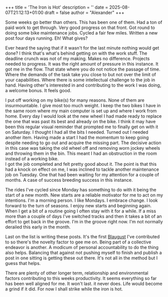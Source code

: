 +++
title = 'The Iron is Hot'
description = ''
date = 2025-08-07T21:12:13+01:00
draft = false
author = "Alexander"
+++

Some weeks go better than others. This has been one of them. Had a ton of paid work to get through. Very good progress on that front. Got round to doing some bike maintenance jobs. Cycled a fair few miles. Written a new post four days running.  Eh! What gives?

Ever heard the saying that if it wasn't for the last minute nothing would get done? I think that's what's behind getting on with the work stuff.  The deadline crunch was not of my making. Makes no difference. Projects needed to progress. It was the right amount of pressure in this instance. It got me in the flow. That state where you do not notice the passage of time. Where the demands of the task take you close to but not over the limit of your capabilities. Where there is some intellectual challenge to the job in hand. Having other's interested in and contributing to the work I was doing, a welcome bonus. It feels good. 

I put off working on my bike(s) for many reasons. None of them are insurmountable. I give most too much weight. I keep the two bikes I have in the same room where my main computer is set up and where I work from home. Every day I would look at the new wheel I had made ready to replace the one that was past its best and already on the bike. I think it may have been this regular visual reminder that prompted me to finally get on with it on Saturday. I thought I had all the bits I needed. Turned out I needed another item. Having made a start I had the momentum to keep going despite needing to go out and acquire the missing part. The decisive action in this case was taking the old wheel off and removing worn jockey wheels and throwing them in the bin. This meant I had an obstruction in the room instead of a working bike.  
I got the job completed and felt pretty good about it. The point is that this had a knock on effect on me, I was inclined to tackle another maintenance job on Tuesday.  One that had been waiting for my attention for a couple of months. A case of success breeding success in this instance.

The rides I've cycled since Monday has something to do with it being the start of a new month. New starts are a reliable motivator for me to act on my intentions. I'm a morning person. I like Mondays. I embrace change. I look forward to the turn of seasons. I enjoy new starts and beginning again. When I get a bit of a routine going I often stay with it for a while. If a miss more than a couple of days I've switched tracks and then it takes a bit of an effort to get back in the groove. I'm in the groove right now. I'm not normally derailed this early in the month.

Last on the list is writing these posts. It's the first [Blaugust](https://nerdgirlthoughts.game.blog/2025/07/25/blaugust-2025-calendar-weekly-prompts/) I've contributed to so there's the novelty factor to gee me on. Being part of a collective endeavor is another. A modicum of personal accountability to do the thing also helps. Balancing that against not pushing myself to finish and publish a post in one sitting is getting these out there. It's not all in the method but I guess that helps.

There are plenty of other longer term, relationship and environmental factors contributing to this weeks productivity. It seems everything so far has been well aligned for me. It won't last. it never does. Life would become a grind if it did. For now I shall strike while the iron is hot.




